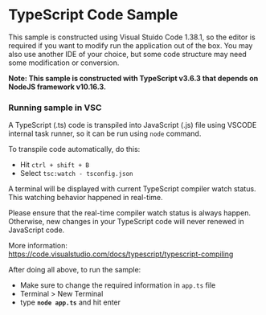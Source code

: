 # TypeScript Code Sample

This sample is constructed using Visual Stuido Code 1.38.1, so the editor is required if you want to modify run the application out of the box. You may also use another IDE of your choice, but some code structure may need some modification or conversion.

__Note: This sample is constructed with TypeScript v3.6.3 that depends on NodeJS framework v10.16.3.__

### Running sample in VSC

A TypeScript (.ts) code is transpiled into JavaScript (.js) file using VSCODE internal task runner, so it can be run using <code>node</code> command.

To transpile code automatically, do this:
- Hit <code>ctrl + shift + B</code>
- Select <code>tsc:watch - tsconfig.json</code>

A terminal will be displayed with current TypeScript compiler watch status. This watching behavior happened in real-time.

Please ensure that the real-time compiler watch status is always happen. Otherwise, new changes in your TypeScript code will never renewed in JavaScript code.

More information: https://code.visualstudio.com/docs/typescript/typescript-compiling

After doing all above, to run the sample:
- Make sure to change the required information in <code>app.ts</code> file
- Terminal > New Terminal
- type <b><code>node app.ts</code></b> and hit enter


